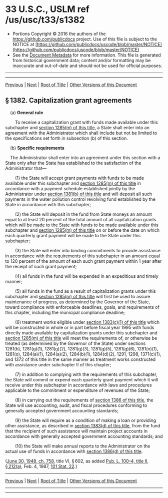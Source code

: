 ---
---

# 33 U.S.C., USLM ref /us/usc/t33/s1382

* Portions Copyright © 2016 the authors of the https://github.com/publicdocs project.
  Use of this file is subject to the NOTICE at [https://github.com/publicdocs/uscode/blob/master/NOTICE](https://github.com/publicdocs/uscode/blob/master/NOTICE)
* See the [Document Metadata](././../../../../..//README.md) for more information.
  This file is generated from historical government data; content and/or formatting may be inaccurate and out-of-date and should not be used for official purposes.

----------
----------

[Previous](./../../../../..//us/usc/t33/ch26/schVI/m__us_usc_t33_s1381.md) | [Next](./../../../../..//us/usc/t33/ch26/schVI/m__us_usc_t33_s1383.md) | [Root of Title](./../../../../../) | [Other Versions of this Document](https://publicdocs.github.io/go/links?ns=uslm&ref=%2Fus%2Fusc%2Ft33%2Fs1382)

## § 1382. Capitalization grant agreements

    (a) __General rule__ 

        To receive a capitalization grant with funds made available under this subchapter and [section 1285(m) of this title][/us/usc/t33/s1285/m], a State shall enter into an agreement with the Administrator which shall include but not be limited to the specifications set forth in subsection (b) of this section.

    (b) __Specific requirements__ 

    The Administrator shall enter into an agreement under this section with a State only after the State has established to the satisfaction of the Administrator that—

        (1) the State will accept grant payments with funds to be made available under this subchapter and [section 1285(m) of this title][/us/usc/t33/s1285/m] in accordance with a payment schedule established jointly by the Administrator under [section 1381(b) of this title][/us/usc/t33/s1381/b] and will deposit all such payments in the water pollution control revolving fund established by the State in accordance with this subchapter;

        (2) the State will deposit in the fund from State moneys an amount equal to at least 20 percent of the total amount of all capitalization grants which will be made to the State with funds to be made available under this subchapter and [section 1285(m) of this title][/us/usc/t33/s1285/m] on or before the date on which each quarterly grant payment will be made to the State under this subchapter;

        (3) the State will enter into binding commitments to provide assistance in accordance with the requirements of this subchapter in an amount equal to 120 percent of the amount of each such grant payment within 1 year after the receipt of such grant payment;

        (4) all funds in the fund will be expended in an expeditious and timely manner;

        (5) all funds in the fund as a result of capitalization grants under this subchapter and [section 1285(m) of this title][/us/usc/t33/s1285/m] will first be used to assure maintenance of progress, as determined by the Governor of the State, toward compliance with enforceable deadlines, goals, and requirements of this chapter, including the municipal compliance deadline;

        (6) treatment works eligible under [section 1383(c)(1) of this title][/us/usc/t33/s1383/c/1] which will be constructed in whole or in part before fiscal year 1995 with funds directly made available by capitalization grants under this subchapter and [section 1285(m) of this title][/us/usc/t33/s1285/m] will meet the requirements of, or otherwise be treated (as determined by the Governor of the State) under sections 1281(b), 1281(g)(1), 1281(g)(2), 1281(g)(3), 1281(g)(5), 1281(g)(6), 1281(n)(1), 1281(o), 1284(a)(1), 1284(a)(2), 1284(b)(1), 1284(d)(2), 1291, 1298, 1371(c)(1), and 1372 of this title in the same manner as treatment works constructed with assistance under subchapter II of this chapter;

        (7) in addition to complying with the requirements of this subchapter, the State will commit or expend each quarterly grant payment which it will receive under this subchapter in accordance with laws and procedures applicable to the commitment or expenditure of revenues of the State;

        (8) in carrying out the requirements of [section 1386 of this title][/us/usc/t33/s1386], the State will use accounting, audit, and fiscal procedures conforming to generally accepted government accounting standards;

        (9) the State will require as a condition of making a loan or providing other assistance, as described in [section 1383(d) of this title][/us/usc/t33/s1383/d], from the fund that the recipient of such assistance will maintain project accounts in accordance with generally accepted government accounting standards; and

        (10) the State will make annual reports to the Administrator on the actual use of funds in accordance with [section 1386(d) of this title][/us/usc/t33/s1386/d].

([June 30, 1948, ch. 758][/us/act/1948-06-30/ch758], title VI, § 602, as added [Pub. L. 100–4, title II, § 212(a)][/us/pl/100/4/s212/a], Feb. 4, 1987, [101 Stat. 22][/us/stat/101/22].)

----------

[Previous](./../../../../..//us/usc/t33/ch26/schVI/m__us_usc_t33_s1381.md) | [Next](./../../../../..//us/usc/t33/ch26/schVI/m__us_usc_t33_s1383.md) | [Root of Title](./../../../../../) | [Other Versions of this Document](https://publicdocs.github.io/go/links?ns=uslm&ref=%2Fus%2Fusc%2Ft33%2Fs1382)

----------
----------

[/us/usc/t33/s1285/m]: https://publicdocs.github.io/go/links?ns=uslm&ref=%2Fus%2Fusc%2Ft33%2Fs1285%2Fm
[/us/usc/t33/s1285/m]: https://publicdocs.github.io/go/links?ns=uslm&ref=%2Fus%2Fusc%2Ft33%2Fs1285%2Fm
[/us/usc/t33/s1381/b]: https://publicdocs.github.io/go/links?ns=uslm&ref=%2Fus%2Fusc%2Ft33%2Fs1381%2Fb
[/us/usc/t33/s1285/m]: https://publicdocs.github.io/go/links?ns=uslm&ref=%2Fus%2Fusc%2Ft33%2Fs1285%2Fm
[/us/usc/t33/s1285/m]: https://publicdocs.github.io/go/links?ns=uslm&ref=%2Fus%2Fusc%2Ft33%2Fs1285%2Fm
[/us/usc/t33/s1383/c/1]: https://publicdocs.github.io/go/links?ns=uslm&ref=%2Fus%2Fusc%2Ft33%2Fs1383%2Fc%2F1
[/us/usc/t33/s1285/m]: https://publicdocs.github.io/go/links?ns=uslm&ref=%2Fus%2Fusc%2Ft33%2Fs1285%2Fm
[/us/usc/t33/s1386]: https://publicdocs.github.io/go/links?ns=uslm&ref=%2Fus%2Fusc%2Ft33%2Fs1386
[/us/usc/t33/s1383/d]: https://publicdocs.github.io/go/links?ns=uslm&ref=%2Fus%2Fusc%2Ft33%2Fs1383%2Fd
[/us/usc/t33/s1386/d]: https://publicdocs.github.io/go/links?ns=uslm&ref=%2Fus%2Fusc%2Ft33%2Fs1386%2Fd
[/us/act/1948-06-30/ch758]: https://publicdocs.github.io/go/links?ns=uslm&ref=%2Fus%2Fact%2F1948-06-30%2Fch758
[/us/pl/100/4/s212/a]: https://publicdocs.github.io/go/links?ns=uslm&ref=%2Fus%2Fpl%2F100%2F4%2Fs212%2Fa
[/us/stat/101/22]: https://publicdocs.github.io/go/links?ns=uslm&ref=%2Fus%2Fstat%2F101%2F22


